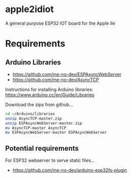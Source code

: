 # apple2idiot
A general purpose ESP32 IOT board for the Apple IIe

# Requirements

## Arduino Libraries

+ https://github.com/me-no-dev/ESPAsyncWebServer
+ https://github.com/me-no-dev/AsyncTCP

Instructions for installing Arduino libraries: https://www.arduino.cc/en/Guide/Libraries

Download the zips from github...

```bash
cd ~/Arduino/libraries
unzip AsyncTCP-master.zip
unzip ESPAsyncWebServer-master.zip
mv AsyncTCP-master AsyncTCP
mv ESPAsyncWebServer-master ESPAsyncWebServer
```

## Potential requirements

For ESP32 webserver to serve static files...

+ https://github.com/me-no-dev/arduino-esp32fs-plugin
